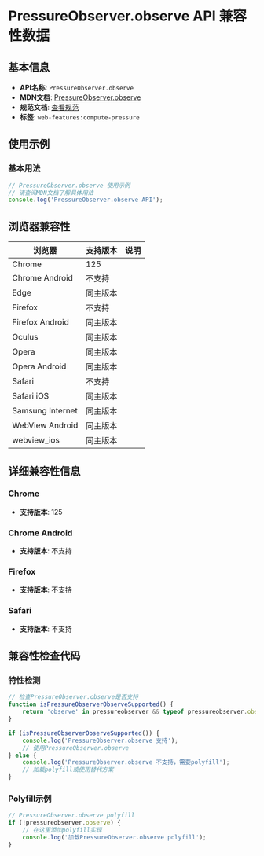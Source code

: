 # PressureObserver.observe API 兼容性数据

## 基本信息

- **API名称**: `PressureObserver.observe`
- **MDN文档**: [PressureObserver.observe](https://developer.mozilla.org/docs/Web/API/PressureObserver/observe)
- **规范文档**: [查看规范](https://w3c.github.io/compute-pressure/#the-observe-method)
- **标签**: `web-features:compute-pressure`

## 使用示例

### 基本用法

```javascript
// PressureObserver.observe 使用示例
// 请查阅MDN文档了解具体用法
console.log('PressureObserver.observe API');
```

## 浏览器兼容性

| 浏览器 | 支持版本 | 说明 |
|--------|----------|------|
| Chrome | 125 |  |
| Chrome Android | 不支持 |  |
| Edge | 同主版本 |  |
| Firefox | 不支持 |  |
| Firefox Android | 同主版本 |  |
| Oculus | 同主版本 |  |
| Opera | 同主版本 |  |
| Opera Android | 同主版本 |  |
| Safari | 不支持 |  |
| Safari iOS | 同主版本 |  |
| Samsung Internet | 同主版本 |  |
| WebView Android | 同主版本 |  |
| webview_ios | 同主版本 |  |

## 详细兼容性信息

### Chrome

- **支持版本**: 125

### Chrome Android

- **支持版本**: 不支持

### Firefox

- **支持版本**: 不支持

### Safari

- **支持版本**: 不支持

## 兼容性检查代码

### 特性检测

```javascript
// 检查PressureObserver.observe是否支持
function isPressureObserverObserveSupported() {
    return 'observe' in pressureobserver && typeof pressureobserver.observe === 'function';
}

if (isPressureObserverObserveSupported()) {
    console.log('PressureObserver.observe 支持');
    // 使用PressureObserver.observe
} else {
    console.log('PressureObserver.observe 不支持，需要polyfill');
    // 加载polyfill或使用替代方案
}
```

### Polyfill示例

```javascript
// PressureObserver.observe polyfill
if (!pressureobserver.observe) {
    // 在这里添加polyfill实现
    console.log('加载PressureObserver.observe polyfill');
}
```

